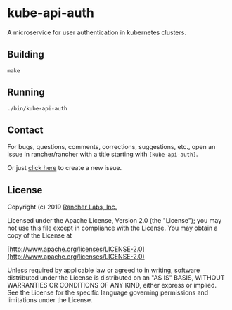 # kube-api-auth

A microservice for user authentication in kubernetes clusters.

## Building

`make`

## Running

`./bin/kube-api-auth`

## Contact

For bugs, questions, comments, corrections, suggestions, etc., open an issue in rancher/rancher with a title starting with `[kube-api-auth]`.

Or just [click here](//github.com/rancher/rancher/issues/new?title=%5Bkube-api-auth%5D%20) to create a new issue.

## License

Copyright (c) 2019 [Rancher Labs, Inc.](http://rancher.com)

Licensed under the Apache License, Version 2.0 (the "License");
you may not use this file except in compliance with the License.
You may obtain a copy of the License at

[http://www.apache.org/licenses/LICENSE-2.0](http://www.apache.org/licenses/LICENSE-2.0)

Unless required by applicable law or agreed to in writing, software
distributed under the License is distributed on an "AS IS" BASIS,
WITHOUT WARRANTIES OR CONDITIONS OF ANY KIND, either express or implied.
See the License for the specific language governing permissions and
limitations under the License.
